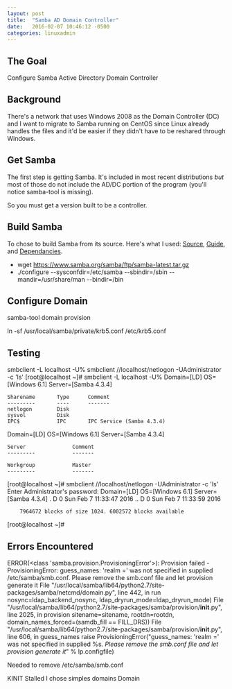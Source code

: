 ```yaml
---
layout: post
title:  "Samba AD Domain Controller"
date:   2016-02-07 10:46:12 -0500
categories: linuxadmin
---
```


## The Goal ##
Configure Samba Active Directory Domain Controller

## Background ##
There's a network that uses Windows 2008 as the Domain Controller (DC) and I want to migrate to Samba running on CentOS since Linux already handles the files and it'd be easier if they didn't have to be reshared through Windows.

## Get Samba ##
The first step is getting Samba. It's included in most recent distributions *but* most of those do not include the AD/DC portion of the program (you'll notice samba-tool is missing).

So you must get a version built to be a controller. 


## Build Samba ##
To chose to build Samba from its source. Here's what I used: [Source](https://www.samba.org/samba/ftp/samba-latest.tar.gz), [Guide](https://wiki.samba.org/index.php/Build_Samba_from_source), and [Dependancies](https://wiki.samba.org/index.php/Operating_system_requirements/Dependencies_-_Libraries_and_programs).

 * wget https://www.samba.org/samba/ftp/samba-latest.tar.gz
 * ./configure --sysconfdir=/etc/samba --sbindir=/sbin --mandir=/usr/share/man --bindir=/bin

## Configure Domain ## 

samba-tool domain provision

ln -sf /usr/local/samba/private/krb5.conf /etc/krb5.conf

## Testing ##
smbclient -L localhost -U%
smbclient //localhost/netlogon -UAdministrator -c 'ls'
[root@localhost ~]# smbclient -L localhost -U%
Domain=[LD] OS=[Windows 6.1] Server=[Samba 4.3.4]

	Sharename       Type      Comment
	---------       ----      -------
	netlogon        Disk      
	sysvol          Disk      
	IPC$            IPC       IPC Service (Samba 4.3.4)
Domain=[LD] OS=[Windows 6.1] Server=[Samba 4.3.4]

	Server               Comment
	---------            -------

	Workgroup            Master
	---------            -------
[root@localhost ~]# smbclient //localhost/netlogon -UAdministrator -c 'ls'
Enter Administrator's password: 
Domain=[LD] OS=[Windows 6.1] Server=[Samba 4.3.4]
  .                                   D        0  Sun Feb  7 11:33:47 2016
  ..                                  D        0  Sun Feb  7 11:33:59 2016

		7964672 blocks of size 1024. 6002572 blocks available
[root@localhost ~]# 



## Errors Encountered ##

ERROR(<class 'samba.provision.ProvisioningError'>): Provision failed - ProvisioningError: guess_names: 'realm =' was not specified in supplied /etc/samba/smb.conf.  Please remove the smb.conf file and let provision generate it
  File "/usr/local/samba/lib64/python2.7/site-packages/samba/netcmd/domain.py", line 442, in run
    nosync=ldap_backend_nosync, ldap_dryrun_mode=ldap_dryrun_mode)
  File "/usr/local/samba/lib64/python2.7/site-packages/samba/provision/__init__.py", line 2025, in provision
    sitename=sitename, rootdn=rootdn, domain_names_forced=(samdb_fill == FILL_DRS))
  File "/usr/local/samba/lib64/python2.7/site-packages/samba/provision/__init__.py", line 606, in guess_names
    raise ProvisioningError("guess_names: 'realm =' was not specified in supplied %s.  *Please remove the smb.conf file and let provision generate it*" % lp.configfile)

Needed  to remove /etc/samba/smb.conf


KINIT Stalled
I chose simples domains Domain 